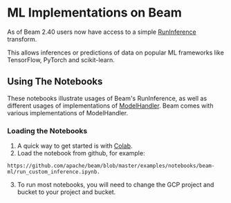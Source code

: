 <!--
    Licensed to the Apache Software Foundation (ASF) under one
    or more contributor license agreements.  See the NOTICE file
    distributed with this work for additional information
    regarding copyright ownership.  The ASF licenses this file
    to you under the Apache License, Version 2.0 (the
    "License"); you may not use this file except in compliance
    with the License.  You may obtain a copy of the License at

      http://www.apache.org/licenses/LICENSE-2.0

    Unless required by applicable law or agreed to in writing,
    software distributed under the License is distributed on an
    "AS IS" BASIS, WITHOUT WARRANTIES OR CONDITIONS OF ANY
    KIND, either express or implied.  See the License for the
    specific language governing permissions and limitations
    under the License.
-->
# ML Implementations on Beam

As of Beam 2.40 users now have access to a simple
[RunInference](https://beam.apache.org/releases/pydoc/current/apache_beam.ml.inference.base.html#apache_beam.ml.inference.base.RunInference)
transform.

This allows inferences or predictions of data on
popular ML frameworks like TensorFlow, PyTorch and
scikit-learn.

## Using The Notebooks

These notebooks illustrate usages of Beam's RunInference, as well as different
usages of implementations of [ModelHandler](https://beam.apache.org/releases/pydoc/current/apache_beam.ml.inference.base.html#apache_beam.ml.inference.base.ModelHandler). Beam comes with various implementations of ModelHandler. 

### Loading the Notebooks

1. A quick way to get started is with [Colab](colab.sandbox.google.com).
2. Load the notebook from github, for example:
```
https://github.com/apache/beam/blob/master/examples/notebooks/beam-ml/run_custom_inference.ipynb. 
```

3. To run most notebooks, you will need to change the GCP project and bucket
to your project and bucket.

